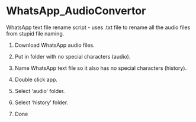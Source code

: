 WhatsApp_AudioConvertor
=======================

WhatsApp text file rename script - uses .txt file to rename all the audio files from stupid file naming.

1. Download WhatsApp audio files.

2. Put in folder with no special characters (audio).

3. Name WhatsApp text file so it also has no special characters (history).

4. Double click app.

5. Select ‘audio’ folder.

6. Select ‘history’ folder.

7. Done
